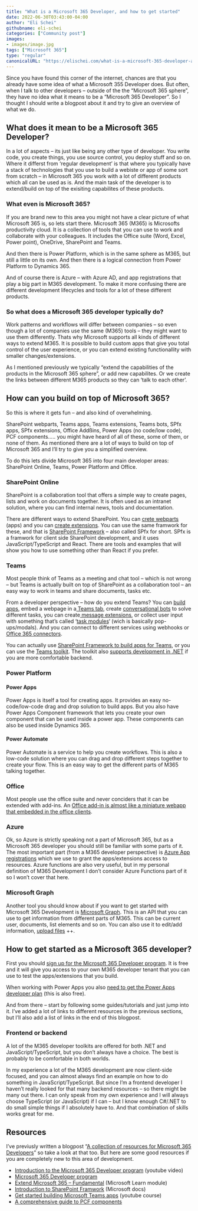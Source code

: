 ```yaml
---
title: "What is a Microsoft 365 Developer, and how to get started"
date: 2022-06-30T03:43:00-04:00
author: "Eli Schei"
githubname: eli-schei
categories: ["Community post"]
images:
- images/image.jpg
tags: ["Microsoft 365"]
type: "regular"
canonicalURL: "https://elischei.com/what-is-a-microsoft-365-developer-and-how-to-get-started/"
---
```


Since you have found this corner of the internet, chances are that you already have some idea of what a Microsoft 355 Developer does. But often, when I talk to other developers – outside of the the “Microsoft 365 sphere”, they have no idea what it means to be a “Microsoft 365 Developer”. So I thought I should write a blogpost about it and try to give an overview of what we do.

## What does it mean to be a Microsoft 365 Developer?

In a lot of aspects – its just like being any other type of developer. You write code, you create things, you use source control, you deploy stuff and so on. Where it differst from ‘regular development’ is that where you typically have a stack of technologies that you use to build a webiste or app of some sort from scratch – in Microsoft 365 you work with a lot of different products which all can be used as is. And the main task of the developer is to extend/build on top of the exisiting capabilites of these products.

### What even is Microsoft 365?

If you are brand new to this area you might not have a clear picture of what Microsoft 365 is, so lets start there. Microsoft 365 (M365) is Microsofts productivity cloud. It is a collection of tools that you can use to work and collaborate with your colleagues. It includes the Office suite (Word, Excel, Power point), OneDrive, SharePoint and Teams.

And then there is Power Platform, which is in the same sphere as M365, but still a little on its own. And then there is a logical connection from Power Platform to Dynamics 365.

And of course there is Azure – with Azure AD, and app registrations that play a big part in M365 development. To make it more confusing there are different development lifecycles and tools for a lot of these different products.

### So what does a Microsoft 365 developer typically do?

Work patterns and workflows will differ between companies – so even though a lot of companies use the same (M365) tools – they might want to use them differently. Thats why Microsoft supports all kinds of different ways to extend M365. It is possible to build custom apps that give you total control of the user experience, or you can extend existing functionallity with smaller changes/extensions.

As I mentioned previously we typically “extend the capabilities of the products in the Microsoft 365 sphere”, or add new capabilites. Or we create the links between different M365 products so they can ‘talk to each other’.

## How can you build on top of Microsoft 365?

So this is where it gets fun – and also kind of overwhelming.

SharePoint webparts, Teams apps, Teams extensions, Teams bots, SPfx apps, SPfx extensions, Office Addßins, Power Apps (no code/low code), PCF components….. you might have heard of all of these, some of them, or none of them. As mentioned there are a lot of ways to build on top of Microsoft 365 and I’ll try to give you a simplified overview.

To do this lets divide Microsoft 365 into four main developer areas: SharePoint Online, Teams, Power Platform and Office.

### SharePoint Online

SharePoint is a collaboration tool that offers a simple way to create pages, lists and work on documents together. It is often used as an intranet solution, where you can find internal news, tools and documentation.

There are different ways to extend SharePoint. You can [crete webparts](https://learn.microsoft.com/sharepoint/dev/spfx/web-parts/overview-client-side-web-parts) (apps) and you can [create extensions](https://learn.microsoft.com/sharepoint/dev/spfx/extensions/overview-extensions). You can use the same framwork for these, and that is [SharePoint Framework](https://learn.microsoft.com/sharepoint/dev/spfx/sharepoint-framework-overview) – also called SPfx for short. SPfx is a framwork for client side SharePoint development, and it uses JavaScript/TypeScript and React. There are tools and examples that will show you how to use something other than React if you prefer.

### Teams

Most people think of Teams as a meeting and chat tool – which is not wrong – but Teams is actually built on top of SharePoint as a collaboration tool – an easy way to work in teams and share documents, tasks etc.

From a developer perspective – how do you extend Teams? You can [build apps](https://learn.microsoft.com/learn/modules/intro-microsoft-teams-apps/2-microsoft-teams-apps), embed a webpage in a[ Teams tab](https://learn.microsoft.com/learn/modules/embedded-web-experiences/), create [conversational bots](https://learn.microsoft.com/learn/modules/msteams-conversation-bots/) to solve different tasks, you can create[ message extensions](https://learn.microsoft.com/learn/modules/msteams-messaging-extensions/), or collect user input with something that’s called ‘[task modules](https://learn.microsoft.com/learn/modules/msteams-task-modules/)‘ (wich is basically pop-ups/modals). And you can connect to different services using webhooks or [Office 365 connectors](https://learn.microsoft.com/learn/modules/msteams-webhooks-connectors/).

You can actually use [SharePoint Framework to build apps for Teams](https://learn.microsoft.com/microsoftteams/platform/sbs-gs-spfx?tabs=vscode%2Cviscode), or you can use the [Teams toolkit](https://learn.microsoft.com/microsoftteams/platform/toolkit/visual-studio-code-overview). The toolkit also [supports development in .NET](https://devblogs.microsoft.com/visualstudio/build-apps-for-microsoft-teams-with-net/) if you are more comfortable backend.

### Power Platform

#### Power Apps

Power Apps is itself a tool for creating apps. It provides an easy no-code/low-code drag and drop solution to build apps. But you also have Power Apps Component framework that lets you create your own component that can be used inside a power app. These components can also be used inside Dynamics 365.

#### Power Automate

Power Automate is a service to help you create workflows. This is also a low-code solution where you can drag and drop different steps together to create your flow. This is an easy way to get the different parts of M365 talking together.

### Office

Most people use the office suite and never conciders that it can be extended with add-ins. An [Office add-in is almost like a miniature webapp that embedded in the office clients](https://learn.microsoft.com/office/dev/add-ins/overview/learning-path-beginner).

### Azure

Ok, so Azure is strictly speaking not a part of Microsoft 365, but as a Microsoft 365 developer you should still be familiar with some parts of it. The most important part (from a M365 developer perspective) is [Azure App registrations](https://learn.microsoft.com/azure/active-directory/develop/quickstart-register-app) which we use to grant the apps/extensions access to resources. Azure functions are also very useful, but in my personal definition of M365 Development I don’t consider Azure Functions part of it so I won’t cover that here.

### Microsoft Graph

Another tool you should know about if you want to get started with Microsoft 365 Development is [Microsoft Graph](https://learn.microsoft.com/graph/overview). This is an API that you can use to get information from different parts of M365. This can be current user, documents, list elements and so on. You can also use it to edit/add information, [upload files](https://elischei.com/upload-files-to-sharepoint-with-javascript-using-microsoft-graph/) ++.

## How to get started as a Microsoft 365 developer?

First you should [sign up for the Microsoft 365 Developer program](https://developer.microsoft.com/en-us/microsoft-365/dev-program). It is free and it will give you access to your own M365 developer tenant that you can use to test the apps/extensions that you build.

When working with Power Apps you also [need to get the Power Apps developer plan](https://powerapps.microsoft.com/en-us/developerplan/) (this is also free).

And from there – start by following some guides/tutorials and just jump into it. I’ve added a lot of links to different resources in the previous sections, but I’ll also add a list of links in the end of this blogpost.

### Frontend or backend

A lot of the M365 developer toolkits are offered for both .NET and JavaScript/TypeScript, but you don’t always have a choice. The best is probably to be comfortable in both worlds.

In my experience a lot of the M365 development are now client-side focused, and you can almost always find an example on how to do something in JavaScript/TypeScript. But since I’m a frontend developer I haven’t really looked for that many backend resources – so there might be many out there. I can only speak from my own experience and I will always choose TypeScript (or JavaScript) if I can – but I know enough C#/.NET to do small simple things if I absolutely have to. And that combination of skills works great for me.

## Resources

I’ve previusly written a blogpost “[A collection of resources for Microsoft 365 Developers](https://pnp.github.io/blog/post/a-collection-of-resources-for-m365-devs/)” so take a look at that too. But here are some good resources if you are completely new to this area of development.

* [Introduction to the Microsoft 365 Developer program](https://www.youtube.com/watch?v=2JWUr6zBtwg) (youtube video)
* [Microsoft 365 Developer program](https://developer.microsoft.com/en-us/microsoft-365/dev-program)
* [Extend Microsoft 365 – Fundamental](https://learn.microsoft.com/en-gb/learn/paths/m365-extend-fundamental/) (Microsoft Learn module)
* [Introduction to SharePoint Framwork](https://learn.microsoft.com/sharepoint/dev/spfx/sharepoint-framework-overview) (Microsoft docs)
* [Get started building Microsoft Teams apps](https://www.youtube.com/watch?v=EQuB8l4sccg&list=PLWZJrkeLOrbblzC_s22pIBOotBV66erf-) (youtube course)
* [A comprehensive guide to PCF components](https://elischei.com/a-comprehensive-guide-to-power-apps-component-framework-pcf-part-1-getting-started/)
